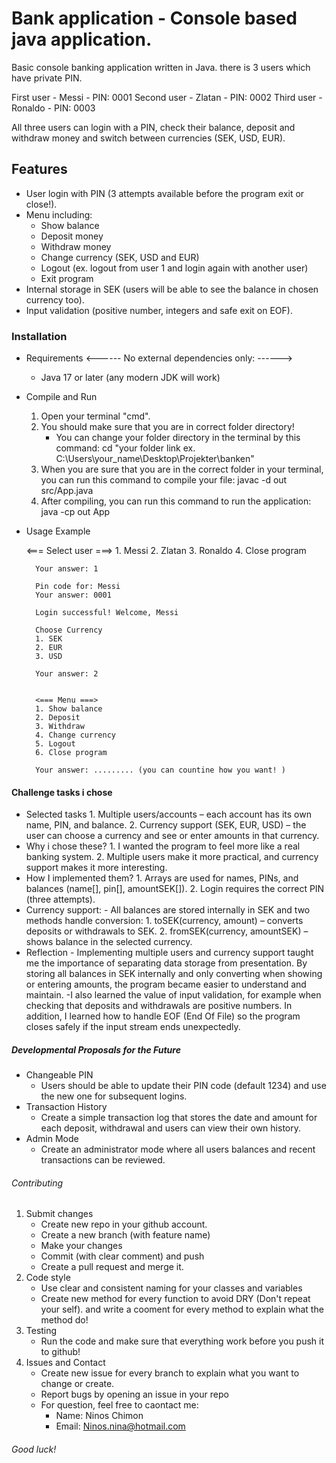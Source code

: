 
# Bank application - Console based java application.

Basic console banking application written in Java.
there is 3 users which have private PIN.

First user - Messi - PIN: 0001
Second user - Zlatan - PIN: 0002
Third user - Ronaldo - PIN: 0003

All three users can login with a PIN, check their balance, deposit and withdraw money and switch between currencies (SEK, USD, EUR).


## Features

* User login with PIN (3 attempts available before the program exit or close!).
* Menu including:
     - Show balance
     - Deposit money
     - Withdraw money
     - Change currency (SEK, USD and EUR)
     - Logout (ex. logout from user 1 and login again with another user)
     - Exit program
* Internal storage in SEK (users will be able to see the balance in chosen currency too).
* Input validation (positive number, integers and safe exit on EOF).

### Installation

* Requirements 
        <------ No external dependencies only: ------>
     - Java 17 or later (any modern JDK will work)

* Compile and Run
     1. Open your terminal "cmd".
     2. You should make sure that you are in correct folder directory!
        - You can change your folder directory in the terminal by this command: 
          cd "your folder link ex. C:\Users\your_name\Desktop\Projekter\banken"
     3. When you are sure that you are in the correct folder in your terminal, you can run this
        command to compile your file: javac -d out src/App.java
     4. After compiling, you can run this command to run the application: java -cp out App

* Usage Example 

     <=== Select user ===>
        1. Messi
        2. Zlatan
        3. Ronaldo
        4. Close program

        Your answer: 1

        Pin code for: Messi
        Your answer: 0001

        Login successful! Welcome, Messi

        Choose Currency
        1. SEK
        2. EUR
        3. USD

        Your answer: 2
        

        <=== Menu ===>
        1. Show balance
        2. Deposit
        3. Withdraw
        4. Change currency
        5. Logout
        6. Close program   
        
        Your answer: ......... (you can countine how you want! )

#### Challenge tasks i chose
* Selected tasks
         1. Multiple users/accounts – each account has its own name, PIN, and balance.
         2. Currency support (SEK, EUR, USD) – the user can choose a currency and see or enter amounts in that currency.
* Why i chose these?
         1. I wanted the program to feel more like a real banking system.
         2. Multiple users make it more practical, and currency support makes it more interesting.
* How I implemented them?
         1. Arrays are used for names, PINs, and balances (name[], pin[], amountSEK[]).
         2. Login requires the correct PIN (three attempts).
* Currency support:
         - All balances are stored internally in SEK and two methods handle conversion:
         1. toSEK(currency, amount) – converts deposits or withdrawals to SEK.
         2. fromSEK(currency, amountSEK) – shows balance in the selected currency.
* Reflection
         - Implementing multiple users and currency support taught me the importance of separating data storage from presentation. By storing all balances in SEK internally and only converting when
         showing or entering amounts, the program became easier to understand and maintain.
         -I also learned the value of input validation, for example when checking that deposits and withdrawals are positive numbers. In addition, I learned how to handle EOF (End Of File) so the program closes safely if the input stream ends unexpectedly.
                     

##### Developmental Proposals for the Future

* Changeable PIN
     - Users should be able to update their PIN code (default 1234) and use the new one for subsequent logins.
* Transaction History
     - Create a simple transaction log that stores the date and amount for each deposit, withdrawal and users can view their own history.   
* Admin Mode
     - Create an administrator mode where all users balances and recent transactions can be reviewed.


###### Contributing

1. Submit changes
     - Create new repo in your github account.
     - Create a new branch (with feature name)
     - Make your changes
     - Commit (with clear comment) and push
     - Create a pull request and merge it.
2. Code style
     - Use clear and consistent naming for your classes and variables
     - Create new method for every function to avoid DRY (Don't repeat your self).
       and write a cooment for every method to explain what the method do!
3. Testing
     - Run the code and make sure that everything work before you push it to github!
4. Issues and Contact
     - Create new issue for every branch to explain what you want to change or create.
     - Report bugs by opening an issue in your repo
     - For question, feel free to caontact me: 
        - Name: Ninos Chimon
        - Email: Ninos.nina@hotmail.com



###### Good luck!  

    







